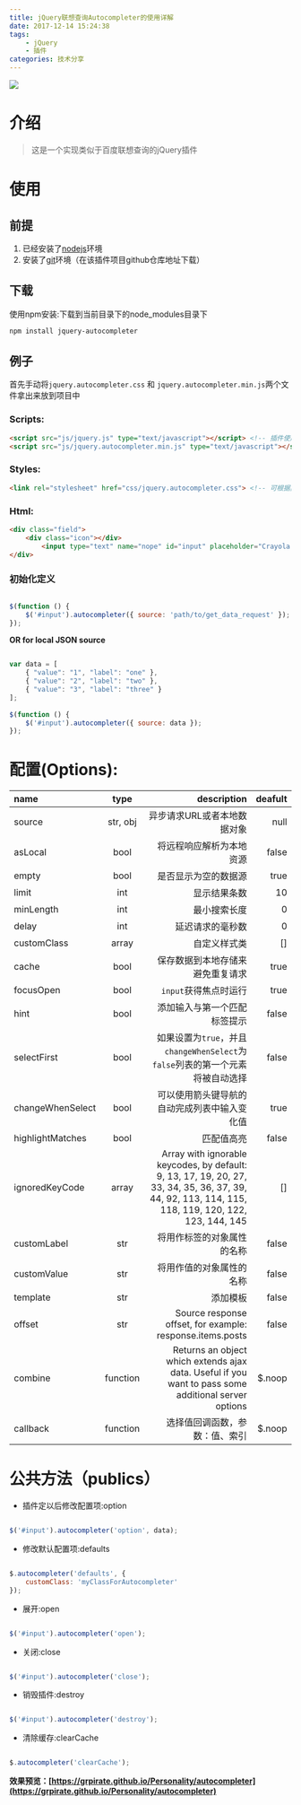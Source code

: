 ```yaml
---
title: jQuery联想查询Autocompleter的使用详解
date: 2017-12-14 15:24:38
tags:
    - jQuery
    - 插件
categories: 技术分享
---
```


![](1.png)

<!-- more -->

# 介绍
> 这是一个实现类似于百度联想查询的jQuery插件

# 使用

## 前提

1. 已经安装了[nodejs](https://nodejs.org/en/)环境
2. 安装了[git](https://git-scm.com/)环境（在该插件项目github仓库地址下载）

## 下载

使用npm安装:下载到当前目录下的node_modules目录下
```sh
npm install jquery-autocompleter
```
## 例子

首先手动将`jquery.autocompleter.css` 和 `jquery.autocompleter.min.js`两个文件拿出来放到项目中

### Scripts:

```html
<script src="js/jquery.js" type="text/javascript"></script> <!-- 插件使用前提 -->
<script src="js/jquery.autocompleter.min.js" type="text/javascript"></script>
```

### Styles:

```html
<link rel="stylesheet" href="css/jquery.autocompleter.css"> <!-- 可根据具体项目情况进行修改-->
```
### Html:

```html
<div class="field">
    <div class="icon"></div>
        <input type="text" name="nope" id="input" placeholder="Crayola colors" maxlength="40" />
</div>
```

### 初始化定义

```javascript

$(function () {
    $('#input').autocompleter({ source: 'path/to/get_data_request' });
});

```

**OR for local JSON source**

```javascript

var data = [
    { "value": "1", "label": "one" },
    { "value": "2", "label": "two" },
    { "value": "3", "label": "three" }
];
 
$(function () {
    $('#input').autocompleter({ source: data });
});

```



# 配置(Options):

| name | type | description	             | deafult|
|:---- |:----:| ------------------------:|-------:|
| source      | str, obj | 异步请求URL或者本地数据对象 | null  |
| asLocal     | bool |  将远程响应解析为本地资源 | false  |
| empty       | bool |  是否显示为空的数据源 | true  |
| limit       | int | 显示结果条数 | 10  |
| minLength   | int | 最小搜索长度 | 0  |
| delay       | int |  延迟请求的毫秒数 | 0  |
| customClass | array | 自定义样式类 | []  |
| cache       | bool |  保存数据到本地存储来避免重复请求 | true  |
| focusOpen   | bool |  `input`获得焦点时运行 | true  |
| hint        | bool | 添加输入与第一个匹配标签提示 | false  |
| selectFirst | bool | 如果设置为`true`，并且`changeWhenSelect`为`false`列表的第一个元素将被自动选择 | false  |
| changeWhenSelect | bool | 可以使用箭头键导航的自动完成列表中输入变化值 | true  |
| highlightMatches | bool |  匹配值高亮 | false  |
| ignoredKeyCode | array |  Array with ignorable keycodes, by default: 9, 13, 17, 19, 20, 27, 33, 34, 35, 36, 37, 39, 44, 92, 113, 114, 115, 118, 119, 120, 122, 123, 144, 145 | [] |
| customLabel | str | 将用作标签的对象属性的名称 | false  |
| customValue | str | 将用作值的对象属性的名称 | false  |
| template   | str |  添加模板 | false  |
| offset   | str |  Source response offset, for example: response.items.posts		 | false  |
| combine   | function |  Returns an object which extends ajax data. Useful if you want to pass some additional server options		 | $.noop  |
| callback  | function |  选择值回调函数，参数：值、索引 | $.noop  |


# 公共方法（publics）

* 插件定以后修改配置项:option

```javascript

$('#input').autocompleter('option', data);

```

* 修改默认配置项:defaults

```javascript

$.autocompleter('defaults', {
    customClass: 'myClassForAutocompleter'
});

```

* 展开:open

```javascript

$('#input').autocompleter('open');

```

* 关闭:close

```javascript

$('#input').autocompleter('close');

```

* 销毁插件:destroy

```javascript

$('#input').autocompleter('destroy');

```

* 清除缓存:clearCache

```javascript

$.autocompleter('clearCache');

```

**效果预览：[https://grpirate.github.io/Personality/autocompleter](https://grpirate.github.io/Personality/autocompleter)**



